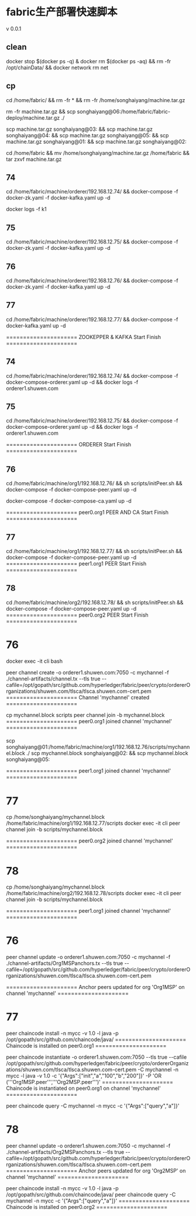 # fabric生产部署快速脚本

v 0.0.1



## clean
docker stop $(docker ps -q) & docker rm $(docker ps -aq) && rm -fr /opt/chainData/ && docker network rm net

## cp
cd /home/fabric/ && rm -fr * && rm -fr /home/songhaiyang/machine.tar.gz

rm -fr machine.tar.gz && scp songhaiyang@06:/home/fabric/fabric-deploy/machine.tar.gz ./

scp machine.tar.gz songhaiyang@03: && scp machine.tar.gz songhaiyang@04: && scp machine.tar.gz songhaiyang@05: && scp machine.tar.gz songhaiyang@01: && scp machine.tar.gz songhaiyang@02:

cd /home/fabric && mv /home/songhaiyang/machine.tar.gz /home/fabric && tar zxvf machine.tar.gz


## 74
cd /home/fabric/machine/orderer/192.168.12.74/ && docker-compose -f docker-zk.yaml -f docker-kafka.yaml up -d

docker logs -f k1

## 75
cd /home/fabric/machine/orderer/192.168.12.75/ && docker-compose -f docker-zk.yaml -f docker-kafka.yaml up -d

## 76
cd /home/fabric/machine/orderer/192.168.12.76/ && docker-compose -f docker-zk.yaml -f docker-kafka.yaml up -d

## 77
cd /home/fabric/machine/orderer/192.168.12.77/ && docker-compose -f docker-kafka.yaml up -d

===================== ZOOKEPPER & KAFKA Start Finish ===================== 

## 74
cd /home/fabric/machine/orderer/192.168.12.74/ && docker-compose -f docker-compose-orderer.yaml up -d && docker logs -f orderer1.shuwen.com

## 75
cd /home/fabric/machine/orderer/192.168.12.75/ && docker-compose -f docker-compose-orderer.yaml up -d && docker logs -f orderer1.shuwen.com

===================== ORDERER Start Finish ===================== 

## 76
cd /home/fabric/machine/org1/192.168.12.76/ && sh scripts/initPeer.sh && docker-compose -f docker-compose-peer.yaml up -d

docker-compose -f docker-compose-ca.yaml up -d

===================== peer0.org1 PEER AND CA Start Finish ===================== 

## 77
cd /home/fabric/machine/org1/192.168.12.77/ && sh scripts/initPeer.sh && docker-compose -f docker-compose-peer.yaml up -d
===================== peer1.org1 PEER Start Finish ===================== 


## 78
cd /home/fabric/machine/org2/192.168.12.78/ && sh scripts/initPeer.sh && docker-compose -f docker-compose-peer.yaml up -d
===================== peer0.org2 PEER Start Finish ===================== 

# 76
docker exec -it cli bash

peer channel create -o orderer1.shuwen.com:7050 -c mychannel -f ./channel-artifacts/channel.tx --tls true --cafile=/opt/gopath/src/github.com/hyperledger/fabric/peer/crypto/ordererOrganizations/shuwen.com/tlsca/tlsca.shuwen.com-cert.pem
===================== Channel 'mychannel' created =====================

cp mychannel.block scripts 
peer channel join -b mychannel.block
===================== peer0.org1 joined channel 'mychannel' =====================


####
scp songhaiyang@01:/home/fabric/machine/org1/192.168.12.76/scripts/mychannel.block ./
scp mychannel.block songhaiyang@02: && scp mychannel.block songhaiyang@05:



===================== peer1.org1 joined channel 'mychannel' =====================
# 77
cp /home/songhaiyang/mychannel.block /home/fabric/machine/org1/192.168.12.77/scripts
docker exec -it cli peer channel join -b scripts/mychannel.block

===================== peer0.org2 joined channel 'mychannel' =====================
# 78
cp /home/songhaiyang/mychannel.block /home/fabric/machine/org2/192.168.12.78/scripts
docker exec -it cli peer channel join -b scripts/mychannel.block

===================== peer1.org1 joined channel 'mychannel' =====================


# 76
peer channel update -o orderer1.shuwen.com:7050 -c mychannel -f ./channel-artifacts/Org1MSPanchors.tx --tls true --cafile=/opt/gopath/src/github.com/hyperledger/fabric/peer/crypto/ordererOrganizations/shuwen.com/tlsca/tlsca.shuwen.com-cert.pem

===================== Anchor peers updated for org 'Org1MSP' on channel 'mychannel' =====================

# 77
peer chaincode install -n mycc -v 1.0 -l java -p /opt/gopath/src/github.com/chaincode/java/
===================== Chaincode is installed on peer0.org1 =====================


peer chaincode instantiate -o orderer1.shuwen.com:7050 --tls true --cafile /opt/gopath/src/github.com/hyperledger/fabric/peer/crypto/ordererOrganizations/shuwen.com/tlsca/tlsca.shuwen.com-cert.pem -C mychannel -n mycc -l java -v 1.0 -c '{"Args":["init","a","100","b","200"]}'  -P 'OR ('\''Org1MSP.peer'\'','\''Org2MSP.peer'\'')'
===================== Chaincode is instantiated on peer0.org1 on channel 'mychannel' =====================

peer chaincode query -C mychannel -n mycc -c '{"Args":["query","a"]}'

# 78
peer channel update -o orderer1.shuwen.com:7050 -c mychannel -f ./channel-artifacts/Org2MSPanchors.tx --tls true --cafile=/opt/gopath/src/github.com/hyperledger/fabric/peer/crypto/ordererOrganizations/shuwen.com/tlsca/tlsca.shuwen.com-cert.pem
===================== Anchor peers updated for org 'Org2MSP' on channel 'mychannel' =====================

peer chaincode install -n mycc -v 1.0 -l java -p /opt/gopath/src/github.com/chaincode/java/
peer chaincode query -C mychannel -n mycc -c '{"Args":["query","a"]}'
===================== Chaincode is installed on peer0.org2 =====================

